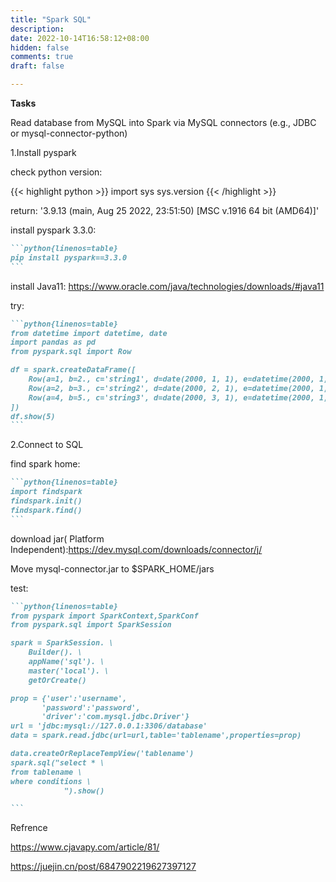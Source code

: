 ```yaml
---
title: "Spark SQL"
description: 
date: 2022-10-14T16:58:12+08:00
hidden: false
comments: true
draft: false

---
```


**Tasks**

Read  database from MySQL into Spark via MySQL connectors (e.g., JDBC or mysql-connector-python)



1.Install pyspark

check python version: 

{{< highlight python >}}
import sys
sys.version
{{< /highlight >}}


return: '3.9.13 (main, Aug 25 2022, 23:51:50) [MSC v.1916 64 bit (AMD64)]'

install pyspark 3.3.0:

~~~markdown
```python{linenos=table}
pip install pyspark==3.3.0
```
~~~

install Java11: https://www.oracle.com/java/technologies/downloads/#java11

try:

~~~markdown
```python{linenos=table}
from datetime import datetime, date
import pandas as pd
from pyspark.sql import Row

df = spark.createDataFrame([
    Row(a=1, b=2., c='string1', d=date(2000, 1, 1), e=datetime(2000, 1, 1, 12, 0)),
    Row(a=2, b=3., c='string2', d=date(2000, 2, 1), e=datetime(2000, 1, 2, 12, 0)),
    Row(a=4, b=5., c='string3', d=date(2000, 3, 1), e=datetime(2000, 1, 3, 12, 0))
])
df.show(5)
```
~~~

2.Connect to SQL

find spark home:

~~~markdown
```python{linenos=table}
import findspark
findspark.init()
findspark.find()
```
~~~

download jar( Platform Independent):https://dev.mysql.com/downloads/connector/j/

Move mysql-connector.jar to $SPARK_HOME/jars

test:

~~~markdown
```python{linenos=table}
from pyspark import SparkContext,SparkConf
from pyspark.sql import SparkSession

spark = SparkSession. \
    Builder(). \
    appName('sql'). \
    master('local'). \
    getOrCreate()

prop = {'user':'username',
       'password':'password',
       'driver':'com.mysql.jdbc.Driver'}
url = 'jdbc:mysql://127.0.0.1:3306/database'
data = spark.read.jdbc(url=url,table='tablename',properties=prop)

data.createOrReplaceTempView('tablename')
spark.sql("select * \
from tablename \
where conditions \
            ").show()

```
~~~



Refrence

https://www.cjavapy.com/article/81/

https://juejin.cn/post/6847902219627397127